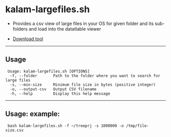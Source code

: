 # kalam-largefiles.sh

- Provides a csv view of large files in your OS for given folder and its sub-folders and load into the datatlable viewer

- [Download tool](./kalam-largefiles.sh)

---

## Usage

```
 Usage: kalam-largefiles.sh [OPTIONS]
  -f, --folder       Path to the folder where you want to search for large files
  -s, --min-size     Minimum file size in bytes (positive integer)
  -o, --output-csv   Output CSV filename
  -h, --help         Display this help message
```
---
## Usage: example:
```
 bash kalam-largefiles.sh -f ~/treeprj -s 1000000 -o /tmp/file-size.csv  

```


